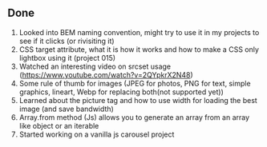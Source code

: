 ## Done

1. Looked into BEM naming convention, might try to use it in my projects to see if it clicks (or rivisiting it)
2. CSS target attribute, what it is how it works and how to make a CSS only lightbox using it (project 015)
3. Watched an interesting video on srcset usage (https://www.youtube.com/watch?v=2QYpkrX2N48) 
4. Some rule of thumb for images (JPEG for photos, PNG for text, simple graphics, lineart, Webp for replacing both(not supported yet))
5. Learned about the picture tag and how to use width for loading the best image (and save bandwidth)
6. Array.from method (Js) allows you to generate an array from an array like object or an iterable 
7. Started working on a vanilla js carousel project